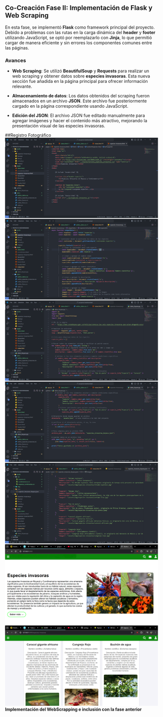 ## Co-Creación Fase II: Implementación de Flask y Web Scraping

En esta fase, se implementó **Flask** como framework principal del proyecto. Debido a problemas con las rutas en la carga dinámica del **header** y **footer** utilizando JavaScript, se optó por reemplazarlo con **Jinja**, lo que permitió cargar de manera eficiente y sin errores los componentes comunes entre las páginas.

### Avances

- **Web Scraping**: Se utilizó **BeautifulSoup** y **Requests** para realizar un web scraping y obtener datos sobre **especies invasoras**. Esta nueva sección fue añadida en la página principal para ofrecer información relevante.
  
- **Almacenamiento de datos**: Los datos obtenidos del scraping fueron almacenados en un archivo **JSON**. Este archivo fue posteriormente cargado en la página correspondiente usando JavaScript.

- **Edición del JSON**: El archivo JSON fue editado manualmente para agregar imágenes y hacer el contenido más atractivo, mejorando la presentación visual de las especies invasoras.

##Registro Fotográfico
![webscrapping](https://github.com/santiagomatallana4/co-creacion-fase2/blob/main/fase2/1.png)
![webscrapping](https://github.com/santiagomatallana4/co-creacion-fase2/blob/main/fase2/2.png)
![webscrapping](https://github.com/santiagomatallana4/co-creacion-fase2/blob/main/fase2/3.png)
![webscrapping](https://github.com/santiagomatallana4/co-creacion-fase2/blob/main/fase2/4.png)
![webscrapping](https://github.com/santiagomatallana4/co-creacion-fase2/blob/main/fase2/5.png)
![webscrapping](https://github.com/santiagomatallana4/co-creacion-fase2/blob/main/fase2/6.png)
![webscrapping](https://github.com/santiagomatallana4/co-creacion-fase2/blob/main/fase2/7.png)
**Implementación del WebScrapping e inclusión con la fase anterior**
